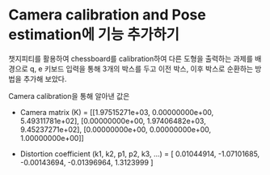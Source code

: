 # Camera calibration and Pose estimation에 기능 추가하기


챗지피티를 활용하여 chessboard를 calibration하여 다른 도형을 출력하는 과제를 배경으로
q, e 키보드 입력을 통해 3개의 박스를 두고 이전 박스, 이후 박스로 순환하는 방법을 추가해 보았다.

Camera calibration을 통해 알아낸 값은 


* Camera matrix (K) = [[1.97515271e+03, 0.00000000e+00, 5.49311781e+02],
 [0.00000000e+00, 1.97406482e+03, 9.45237271e+02],
 [0.00000000e+00, 0.00000000e+00, 1.00000000e+00]]
 
 
* Distortion coefficient (k1, k2, p1, p2, k3, ...) = [ 0.01044914, -1.07101685, -0.00143694, -0.01396964,  1.3123999 ]
